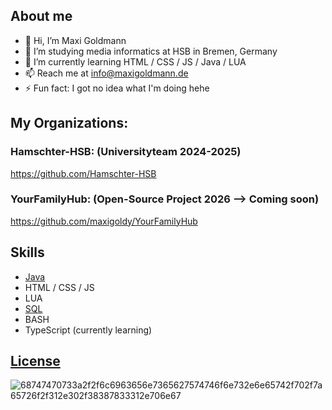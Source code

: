## About me
- 👋 Hi, I’m Maxi Goldmann
- 👀 I’m studying media informatics at HSB in Bremen, Germany
- 🌱 I’m currently learning HTML / CSS / JS / Java / LUA
- 📫 Reach me at info@maxigoldmann.de
- ⚡ Fun fact: I got no idea what I'm doing hehe

## My Organizations:
### Hamschter-HSB: (Universityteam 2024-2025)
https://github.com/Hamschter-HSB
### YourFamilyHub: (Open-Source Project 2026 --> Coming soon)
https://github.com/maxigoldy/YourFamilyHub

## Skills
- [Java](https://www.hackerrank.com/certificates/237645ddd367)
- HTML / CSS / JS
- LUA
- [SQL](https://www.hackerrank.com/certificates/66e67ecd431f)
- BASH
- TypeScript (currently learning)

## [License](https://creativecommons.org/publicdomain/zero/1.0/)
![68747470733a2f2f6c6963656e7365627574746f6e732e6e65742f702f7a65726f2f312e302f38387833312e706e67](https://github.com/user-attachments/assets/0a0d2410-7c20-4d06-905e-bdadec6b4fff)

<!---
maxigoldy/maxigoldy is a ✨ special ✨ repository because its `README.md` (this file) appears on your GitHub profile.
You can click the Preview link to take a look at your changes.
--->
